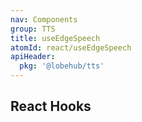 ```yaml
---
nav: Components
group: TTS
title: useEdgeSpeech
atomId: react/useEdgeSpeech
apiHeader:
  pkg: '@lobehub/tts'
---
```


## React Hooks

<code src="./demos/index.tsx" nopadding></code>
